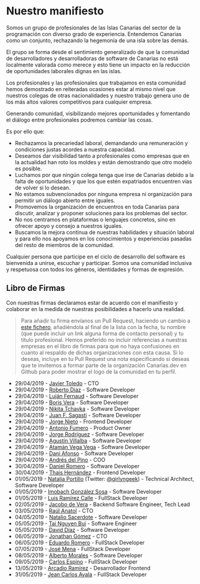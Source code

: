# Nuestro manifiesto

Somos un grupo de profesionales de las Islas Canarias del sector de la programación con diverso grado de experiencia. Entendemos Canarias como un conjunto, rechazando la hegemonía de una isla sobre las demás.

El grupo se forma desde el sentimiento generalizado de que la comunidad de desarrolladores y desarrolladoras de software de Canarias no está localmente valorada como merece y esto tiene un impacto en la reducción de oportunidades laborales dignas en las islas.

Los profesionales y las profesionales que trabajamos en esta comunidad hemos demostrado en reiteradas ocasiones estar al mismo nivel que nuestros colegas de otras nacionalidades y nuestro trabajo genera uno de los más altos valores competitivos para cualquier empresa.

Generando comunidad, visibilizando mejores oportunidades y fomentando el diálogo entre profesionales podremos cambiar las cosas.

Es por ello que:

* Rechazamos la precariedad laboral, demandando una remuneración y condiciones justas acordes a nuestra capacidad.
* Deseamos dar visibilidad tanto a profesionales como empresas que en la actualidad han roto los moldes y están demostrando que otro modelo es posible.
* Luchamos por que ningún colega tenga que irse de Canarias debido a la falta de oportunidades y que los que estén expatriados encuentren vías de volver si lo desean.
* No estamos subvencionados por ninguna empresa ni organización para permitir un diálogo abierto entre iguales.
* Promovemos la organización de encuentros en toda Canarias para discutir, analizar y proponer soluciones para los problemas del sector.
* No nos centramos en plataformas o lenguajes concretos, sino en ofrecer apoyo y consejo a nuestros iguales.
* Buscamos la mejora contínua de nuestras habilidades y situación laboral y para ello nos apoyamos en los conocimientos y experiencias pasadas del resto de miembros de la comunidad.

Cualquier persona que participe en el ciclo de desarrollo del software es bienvenida a unirse, escuchar y participar. Somos una comunidad inclusiva y respetuosa con todos los géneros, identidades y formas de expresión.

## Libro de Firmas

Con nuestras firmas declaramos estar de acuerdo con el manifiesto y colaborar en la medida de nuestras posibilidades a hacerlo una realidad.

> Para añadir tu firma envíanos un Pull Request, haciendo un cambio a [este fichero](https://github.com/canarias-dev/canarias-dev.github.io/blob/master/index.md), añadiéndola al final de la lista con la fecha, tu nombre (que puede incluir un link alguna forma de contacto personal) y tu título profesional. Hemos preferido no incluir referencias a nuestras empresas en el libro de firmas para que no haya confusiones en cuanto al respaldo de dichas organizaciones con esta causa. Si lo deseas, incluye en tu Pull Request una nota especificando si deseas que te invitemos a formar parte de la organización Canarias.dev en Github para poder mostrar el logo de la comunidad en tu perfil.

* 29/04/2019 - [Javier Toledo](https://twitter.com/javier_toledo) - CTO
* 29/04/2019 - [Roberto Diaz](https://twitter.com/rdiaz82) - Software Developer
* 29/04/2019 - [Luján Fernaud](https://twitter.com/lujanfernaud) - Software Developer
* 29/04/2019 - [Boris Vera](https://twitter.com/verainthemiddle) - Software Developer
* 29/04/2019 - [Nikita Tchayka](https://twitter.com/NickSeagull) - Software Developer
* 29/04/2019 - [Juan F. Sagasti](https://twitter.com/jfsagasti) - Software Developer
* 29/04/2019 - [Jorge Nieto](https://twitter.com/jnietou) - Frontend Developer
* 29/04/2019 - [Antonio Fumero](https://twitter.com/amfumero) - Product Owner
* 29/04/2019 - [Jorge Rodríguez](https://twitter.com/JorgeRdg) - Software Developer
* 29/04/2019 - [Agustín Villalba](https://www.agustinvillalba.com) - Software Developer
* 29/04/2019 - [Atamán Vega Vega](https://twitter.com/ataman_vega) - Software Developer
* 29/04/2019 - [Dani Afonso](https://twitter.com/Sr_DanieI) - Software Developer
* 29/04/2019 - [Andrés del Pino](https://www.linkedin.com/in/andrés-del-pino-bolaños-423b5744/) - COO
* 30/04/2019 - [Daniel Romero](https://www.linkedin.com/in/romerodeveloper/) - Software Developer
* 30/04/2019 - [Thais Hernández](https://www.linkedin.com/in/thaishdz/) - Frontend Developer
* 01/05/2019 - [Natalia Portillo](https://www.linkedin.com/in/nataliaportillo/) (Twitter: [@girlyngeek](https://www.twitter.com/girlyngeek)) - Technical Architect, Software Developer
* 01/05/2019 - [Imobach González Sosa](https://github.com/imobachgs) - Software Developer
* 01/05/2019 - [Luis Ramírez Calle](https://www.linkedin.com/in/luis-ramirez-calle/) - FullStack Developer
* 02/05/2019 - [Jacobo de Vera](https://twitter.com/jovianjake) - Backend Software Engineer, Tech Lead
* 03/05/2019 - [Raúl Anatol](https://twitter.com/raulanatol) - CTO
* 04/05/2019 - [Natalio Sacerdote](https://www.linkedin.com/in/natalio-sacerdote-bbaab382/) - Software Developer
* 05/05/2019 - [Tai Nguyen Bui](https://www.linkedin.com/in/tainguyenbui) - Software Engineer
* 05/05/2019 - [David Díaz](https://twitter.com/diazglezdavid) - Software Developer
* 06/05/2019 - [Jonathan Gómez](https://www.linkedin.com/in/jonathangomezmartel/) - CTO
* 06/05/2019 - [Eduardo Romero](https://www.linkedin.com/in/eduardorq/) - FullStack Developer
* 07/05/2019 - [José Mena](https://www.linkedin.com/in/jose-mena-0619/) - FullStack Developer
* 08/05/2019 - [Alberto Morales](https://www.linkedin.com/in/mmyalberto) - Software Developer
* 09/05/2019 - [Carlos Espino](https://www.linkedin.com/in/carlos-espino-timon/) - FullStack Developer
* 13/05/2019 - [Arcadio Ramírez](https://www.linkedin.com/in/ark333) - Desarrollador Frontend
* 31/05/2019 - [Jean Carlos Ayala](https://jeanayala.co/) - FullStack Developer
